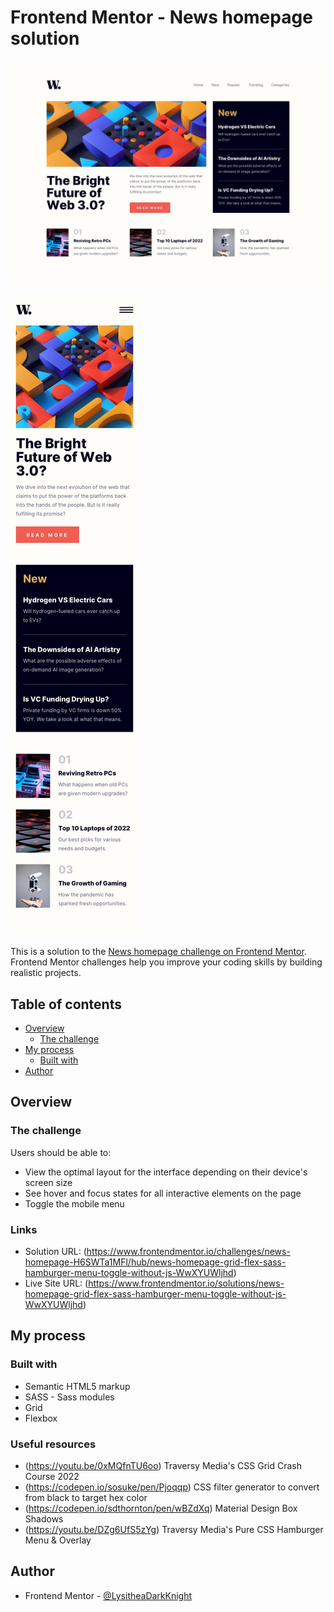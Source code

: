 # Frontend Mentor - News homepage solution

![Design preview for the News homepage coding challenge](./design/desktop-design.jpg)

![Design preview for the News homepage coding challenge](./design/mobile-design.jpg)

This is a solution to the [News homepage challenge on Frontend Mentor](https://www.frontendmentor.io/challenges/news-homepage-H6SWTa1MFl). Frontend Mentor challenges help you improve your coding skills by building realistic projects. 

## Table of contents

- [Overview](#overview)
  - [The challenge](#the-challenge)
- [My process](#my-process)
  - [Built with](#built-with)
- [Author](#author)

## Overview

### The challenge

Users should be able to:

- View the optimal layout for the interface depending on their device's screen size
- See hover and focus states for all interactive elements on the page
- Toggle the mobile menu


### Links

- Solution URL: (https://www.frontendmentor.io/challenges/news-homepage-H6SWTa1MFl/hub/news-homepage-grid-flex-sass-hamburger-menu-toggle-without-js-WwXYUWljhd)
- Live Site URL: (https://www.frontendmentor.io/solutions/news-homepage-grid-flex-sass-hamburger-menu-toggle-without-js-WwXYUWljhd)

## My process

### Built with

- Semantic HTML5 markup
- SASS - Sass modules
- Grid
- Flexbox

### Useful resources

- (https://youtu.be/0xMQfnTU6oo) Traversy Media's CSS Grid Crash Course 2022
- (https://codepen.io/sosuke/pen/Pjoqqp) CSS filter generator to convert from black to target hex color
- (https://codepen.io/sdthornton/pen/wBZdXq) Material Design Box Shadows
- (https://youtu.be/DZg6UfS5zYg) Traversy Media's Pure CSS Hamburger Menu & Overlay

## Author

- Frontend Mentor - [@LysitheaDarkKnight](https://www.frontendmentor.io/profile/@LysitheaDarkKnight)
